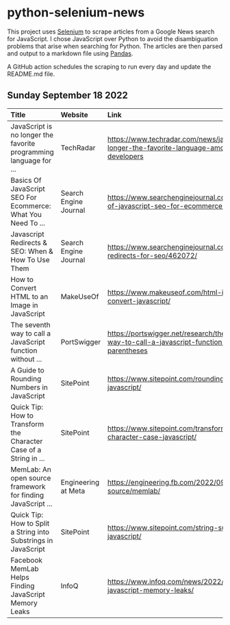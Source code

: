 # python-selenium-news

This project uses [Selenium](https://www.seleniumhq.org/) to scrape articles from a Google News search for JavaScript.
I chose JavaScript over Python to avoid the disambiguation problems that arise when searching for Python.
The articles are then parsed and output to a markdown file using [Pandas](https://pandas.pydata.org/).

A GitHub action schedules the scraping to run every day and update the README.md file.

## Sunday September 18 2022


| Title                                                             | Website               | Link                                                                                               |
|:------------------------------------------------------------------|:----------------------|:---------------------------------------------------------------------------------------------------|
| JavaScript is no longer the favorite programming language for ... | TechRadar             | https://www.techradar.com/news/javascript-no-longer-the-favorite-language-among-developers         |
| Basics Of JavaScript SEO For Ecommerce: What You Need To ...      | Search Engine Journal | https://www.searchenginejournal.com/basics-of-javascript-seo-for-ecommerce/463663/                 |
| Javascript Redirects & SEO: When & How To Use Them                | Search Engine Journal | https://www.searchenginejournal.com/javascript-redirects-for-seo/462072/                           |
| How to Convert HTML to an Image in JavaScript                     | MakeUseOf             | https://www.makeuseof.com/html-image-convert-javascript/                                           |
| The seventh way to call a JavaScript function without ...         | PortSwigger           | https://portswigger.net/research/the-seventh-way-to-call-a-javascript-function-without-parentheses |
| A Guide to Rounding Numbers in JavaScript                         | SitePoint             | https://www.sitepoint.com/rounding-numbers-javascript/                                             |
| Quick Tip: How to Transform the Character Case of a String in ... | SitePoint             | https://www.sitepoint.com/transform-string-character-case-javascript/                              |
| MemLab: An open source framework for finding JavaScript ...       | Engineering at Meta   | https://engineering.fb.com/2022/09/12/open-source/memlab/                                          |
| Quick Tip: How to Split a String into Substrings in JavaScript    | SitePoint             | https://www.sitepoint.com/string-substrings-javascript/                                            |
| Facebook MemLab Helps Finding JavaScript Memory Leaks             | InfoQ                 | https://www.infoq.com/news/2022/09/memlab-javascript-memory-leaks/                                 |